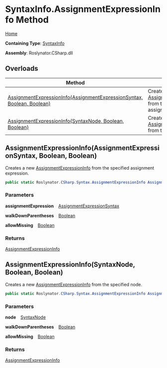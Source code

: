 # SyntaxInfo\.AssignmentExpressionInfo Method

[Home](../../../../README.md)

**Containing Type**: [SyntaxInfo](../README.md)

**Assembly**: Roslynator\.CSharp\.dll

## Overloads

| Method | Summary |
| ------ | ------- |
| [AssignmentExpressionInfo(AssignmentExpressionSyntax, Boolean, Boolean)](#991774791) | Creates a new [AssignmentExpressionInfo](../../Syntax/AssignmentExpressionInfo/README.md) from the specified assignment expression\. |
| [AssignmentExpressionInfo(SyntaxNode, Boolean, Boolean)](#1140170368) | Creates a new [AssignmentExpressionInfo](../../Syntax/AssignmentExpressionInfo/README.md) from the specified node\. |

<a id="991774791"></a>

## AssignmentExpressionInfo\(AssignmentExpressionSyntax, Boolean, Boolean\) 

  
Creates a new [AssignmentExpressionInfo](../../Syntax/AssignmentExpressionInfo/README.md) from the specified assignment expression\.

```csharp
public static Roslynator.CSharp.Syntax.AssignmentExpressionInfo AssignmentExpressionInfo(Microsoft.CodeAnalysis.CSharp.Syntax.AssignmentExpressionSyntax assignmentExpression, bool walkDownParentheses = true, bool allowMissing = false)
```

### Parameters

**assignmentExpression** &ensp; [AssignmentExpressionSyntax](https://docs.microsoft.com/en-us/dotnet/api/microsoft.codeanalysis.csharp.syntax.assignmentexpressionsyntax)

**walkDownParentheses** &ensp; [Boolean](https://docs.microsoft.com/en-us/dotnet/api/system.boolean)

**allowMissing** &ensp; [Boolean](https://docs.microsoft.com/en-us/dotnet/api/system.boolean)

### Returns

[AssignmentExpressionInfo](../../Syntax/AssignmentExpressionInfo/README.md)

<a id="1140170368"></a>

## AssignmentExpressionInfo\(SyntaxNode, Boolean, Boolean\) 

  
Creates a new [AssignmentExpressionInfo](../../Syntax/AssignmentExpressionInfo/README.md) from the specified node\.

```csharp
public static Roslynator.CSharp.Syntax.AssignmentExpressionInfo AssignmentExpressionInfo(Microsoft.CodeAnalysis.SyntaxNode node, bool walkDownParentheses = true, bool allowMissing = false)
```

### Parameters

**node** &ensp; [SyntaxNode](https://docs.microsoft.com/en-us/dotnet/api/microsoft.codeanalysis.syntaxnode)

**walkDownParentheses** &ensp; [Boolean](https://docs.microsoft.com/en-us/dotnet/api/system.boolean)

**allowMissing** &ensp; [Boolean](https://docs.microsoft.com/en-us/dotnet/api/system.boolean)

### Returns

[AssignmentExpressionInfo](../../Syntax/AssignmentExpressionInfo/README.md)

